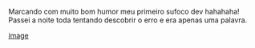 Marcando com muito bom humor meu primeiro sufoco dev hahahaha! Passei a noite toda tentando descobrir o erro e era apenas uma palavra.

[image](https://user-images.githubusercontent.com/99785520/155863967-68c8c65d-b777-4d09-ae89-f1b346013290.png)
